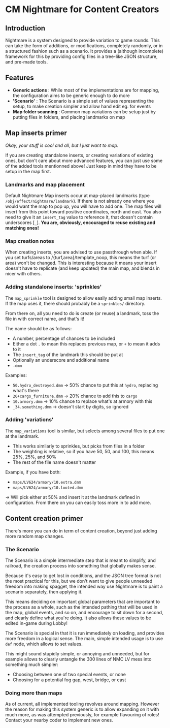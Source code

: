 # CM Nightmare for Content Creators

## Introduction

Nightmare is a system designed to provide variation to game rounds. This can take the form of additions, or modifications, completely randomly, or in a structured fashion such as a scenario. It provides a (although incomplete) framework for this by providing config files in a tree-like JSON structure, and pre-made tools.

## Features

* **Generic actions** : While most of the implementations are for mapping, the configuration aims to be generic enough to do more
* **'Scenario'** : The Scenario is a simple set of values representing the setup, to make creation simpler and allow hand edit eg. for events
* **Map folder scanning** : Common map variations can be setup just by putting files in folders, and placing landmarks on map

## Map inserts primer

*Okay, your stuff is cool and all, but I just want to map.*

If you are creating standalone inserts, or creating variations of existing ones, but don't care about more advanced features, you can just use some of the added tools mentionned above! Just keep in mind they have to be setup in the map first.

### Landmarks and map placement

Default Nightmare Map inserts occur at map-placed landmarks (type `/obj/effect/nightmare/landmark`). If there is not already one where you would want the map to pop up, you will have to add one. The map files will insert from this point toward positive coordinates, north and east. You also need to give it an `insert_tag` value to reference it, that doesn't contain underscores [`_`]. **You are, obviously, encouraged to reuse existing and matching ones!**

### Map creation notes

When creating inserts, you are advised to use passthrough when able. If you set turfs/areas to /{turf,area}/template_noop, this means the turf (or area) won't be changed. This is interesting because it means your insert doesn't have to replicate (and keep updated) the main map, and blends in nicer with others.

### Adding standalone inserts: 'sprinkles'

The `map_sprinkle` tool is designed to allow easily adding small map inserts. If the map uses it, there should probably be a `sprinkles/` directory.

From there on, all you need to do is create (or reuse) a landmark, toss the file in with correct name, and that's it!

The name should be as follows:

* A number, percentage of chances to be included
* Either a dot `.` to mean this replaces previous map, or `+` to mean it adds to it
* The `insert_tag` of the landmark this should be put at
* Optionally an underscore and additional name
* `.dmm`

Examples:

* `50.hydro_destroyed.dmm` -> 50% chance to put this at `hydro`, replacing what's there
* `20+cargo_furniture.dmm` -> 20% chance to add this to `cargo`
* `10.armory.dmm` -> 10% chance to replace what's at armory with this
* `_34.something.dmm` -> doesn't start by digits, so ignored

### Adding 'variations'

The `map_variations` tool is similar, but selects among several files to put one at the landmark.

* This works similarly to sprinkles, but picks from files in a folder
* The weighting is relative, so if you have 50, 50, and 100, this means 25%, 25%, and 50%
* The rest of the file name doesn't matter

Example, if you have both:

* `maps/LV624/armory/10.extra.dmm`
* `maps/LV624/armory/10.looted.dmm`

-> Will pick either at 50% and insert it at the landmark defined in configuration.
From there on you can easily toss more in to add more.

## Content creation primer

There's more you can do in term of content creation, beyond just adding more random map changes.

### The Scenario

The Scenario is a simple intermediate step that is meant to simplify, and railroad, the creation process into something that globally makes sense.

Because it's easy to get lost in conditions, and the JSON tree format is not the most practical for this, but we don't want to give people unneeded freedom into making spagget, the intended way use Nightmare is to paint a scenario separately, then applying it.

This means deciding on important global parameters that are important to the process as a whole, such as the intended pathing that will be used in the map, global events, and so on, and encourage to sit down for a second, and clearly define what you're doing. It also allows these values to be edited in-game during Lobby!

The Scenario is special in that it is run immediately on loading, and provides more freedom in a logical sense. The main, simple intended usage is to use `def` node, which allows to set values.

This might sound stupidly simple, or annoying and unneeded, but for example allows to clearly untangle the 300 lines of NMC LV mess into something much simpler:

* Choosing between one of two special events, or none
* Choosing for a potential fog gap, west, bridge, or east

### Doing more than maps

As of current, all implemented tooling revolves around mapping. However the reason for making this system generic is to allow expanding on it with much more, as was attempted previously, for example flavouring of roles! Contact your nearby coder to implement new ones.
